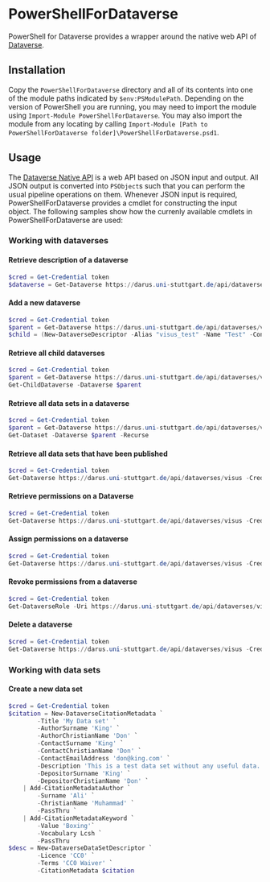 # PowerShellForDataverse
PowerShell for Dataverse provides a wrapper around the native web API of [Dataverse](https://dataverse.org/).

## Installation
Copy the `PowerShellForDataverse` directory and all of its contents into one of the module paths indicated by `$env:PSModulePath`. Depending on the version of PowerShell you are running, you may need to import the module using `Import-Module PowerShellForDataverse`. You may also import the module from any locating by calling `Import-Module [Path to PowerShellForDataverse folder]\PowerShellForDataverse.psd1`.

## Usage
The [Dataverse Native API](http://guides.dataverse.org/en/latest/api/native-api.html) is a web API based on JSON input and output. All JSON output is converted into `PSObject`s such that you can perform the usual pipeline operations on them. Whenever JSON input is required, PowerShellForDataverse provides a cmdlet for constructing the input object. The following samples show how the currenly available cmdlets in PowerShellForDataverse are used:

### Working with dataverses
#### Retrieve description of a dataverse
```powershell
$cred = Get-Credential token
$dataverse = Get-Dataverse https://darus.uni-stuttgart.de/api/dataverses/visus -Credential $cred
```

#### Add a new dataverse
```powershell
$cred = Get-Credential token
$parent = Get-Dataverse https://darus.uni-stuttgart.de/api/dataverses/visus -Credential $cred
$child = (New-DataverseDescriptor -Alias "visus_test" -Name "Test" -Contact "test@test.com" | New-Dataverse $parent)
```

#### Retrieve all child dataverses
```powershell
$cred = Get-Credential token
$parent = Get-Dataverse https://darus.uni-stuttgart.de/api/dataverses/visus -Credential $cred
Get-ChildDataverse -Dataverse $parent
```

#### Retrieve all data sets in a dataverse
```powershell
$cred = Get-Credential token
$parent = Get-Dataverse https://darus.uni-stuttgart.de/api/dataverses/visus -Credential $cred
Get-Dataset -Dataverse $parent -Recurse
```

#### Retrieve all data sets that have been published
```powershell
$cred = Get-Credential token
Get-Dataverse https://darus.uni-stuttgart.de/api/dataverses/visus -Credential $cred | Get-DataSet -Recurse | ?{ $_.latestVersion.versionState -eq 'RELEASED' }
```

#### Retrieve permissions on a Dataverse
```powershell
$cred = Get-Credential token
Get-Dataverse https://darus.uni-stuttgart.de/api/dataverses/visus -Credential $cred | Get-DataverseRole
```

#### Assign permissions on a dataverse
```powershell
$cred = Get-Credential token
Get-Dataverse https://darus.uni-stuttgart.de/api/dataverses/visus -Credential $cred | Add-DataverseRole -Principal '@user' -Role 'curator'   
```

#### Revoke permissions from a dataverse
```powershell
$cred = Get-Credential token
Get-DataverseRole -Uri https://darus.uni-stuttgart.de/api/dataverses/visus -Credential $cred | ?{ $_.assignee -eq '@user' } | Remove-DataverseRole
```

#### Delete a dataverse
```powershell
$cred = Get-Credential token
Get-Dataverse https://darus.uni-stuttgart.de/api/dataverses/visus -Credential $cred | Remove-Dataverse
```

### Working with data sets
#### Create a new data set
```powershell
$cred = Get-Credential token
$citation = New-DataverseCitationMetadata `
        -Title 'My Data set' `
        -AuthorSurname 'King' `
        -AuthorChristianName 'Don' `
        -ContactSurname 'King' `
        -ContactChristianName 'Don' `
        -ContactEmailAddress 'don@king.com' `
        -Description 'This is a test data set without any useful data.' `
        -DepositorSurname 'King' `
        -DepositorChristianName 'Don' `
    | Add-CitationMetadataAuthor `
        -Surname 'Ali' `
        -ChristianName 'Muhammad' `
        -PassThru `
    | Add-CitationMetadataKeyword `
        -Value 'Boxing'`
        -Vocabulary Lcsh `
        -PassThru
$desc = New-DataverseDataSetDescriptor `
        -Licence 'CC0' `
        -Terms 'CC0 Waiver' `
        -CitationMetadata $citation
```

